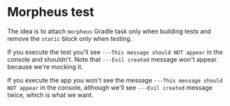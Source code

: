 Morpheus test
=============

The idea is to attach `morpheus` Gradle task only when building tests and remove the `static` block only when testing.


If you execute the test you'll see `---This message should NOT appear` in the console and shouldn't. Note that `---Evil created` message won't appear because we're mocking it.

If you execute the app you won't see the message `---This message should NOT appear` in the console, although we'll see `---Evil created` message twice, which is what we want.